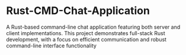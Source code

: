 # Rust-CMD-Chat-Application
A Rust-based command-line chat application featuring both server and client implementations. This project demonstrates full-stack Rust development, with a focus on efficient communication and robust command-line interface functionality
